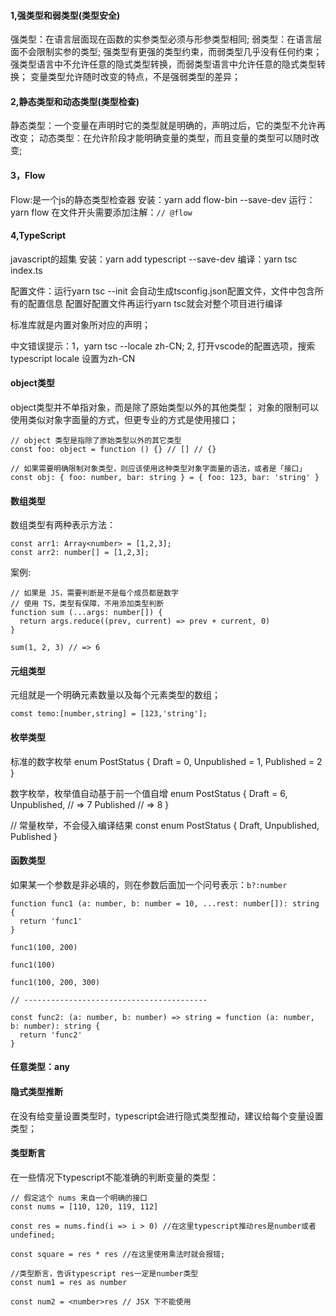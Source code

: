 #### 1,强类型和弱类型(类型安全)
强类型：在语言层面现在函数的实参类型必须与形参类型相同;
弱类型：在语言层面不会限制实参的类型;
强类型有更强的类型约束，而弱类型几乎没有任何约束；
强类型语言中不允许任意的隐式类型转换，而弱类型语言中允许任意的隐式类型转换；
变量类型允许随时改变的特点，不是强弱类型的差异；

#### 2,静态类型和动态类型(类型检查)
静态类型：一个变量在声明时它的类型就是明确的，声明过后，它的类型不允许再改变；
动态类型：在允许阶段才能明确变量的类型，而且变量的类型可以随时改变;

#### 3，Flow
Flow:是一个js的静态类型检查器
安装：yarn add flow-bin --save-dev
运行：yarn flow
在文件开头需要添加注解：`// @flow`

#### 4,TypeScript
javascript的超集
安装：yarn add typescript --save-dev
编译：yarn tsc index.ts

配置文件：运行yarn tsc --init 会自动生成tsconfig.json配置文件，文件中包含所有的配置信息
配置好配置文件再运行yarn tsc就会对整个项目进行编译

标准库就是内置对象所对应的声明；

中文错误提示：1，yarn tsc --locale zh-CN;
2, 打开vscode的配置选项，搜索typescript locale  设置为zh-CN

#### object类型
object类型并不单指对象，而是除了原始类型以外的其他类型；
对象的限制可以使用类似对象字面量的方式，但更专业的方式是使用接口；
```
// object 类型是指除了原始类型以外的其它类型
const foo: object = function () {} // [] // {}

// 如果需要明确限制对象类型，则应该使用这种类型对象字面量的语法，或者是「接口」
const obj: { foo: number, bar: string } = { foo: 123, bar: 'string' }
```

#### 数组类型
数组类型有两种表示方法：
```
const arr1: Array<number> = [1,2,3];
const arr2: number[] = [1,2,3];
```
案例:
```
// 如果是 JS，需要判断是不是每个成员都是数字
// 使用 TS，类型有保障，不用添加类型判断
function sum (...args: number[]) {
  return args.reduce((prev, current) => prev + current, 0)
}

sum(1, 2, 3) // => 6
```

#### 元组类型
元组就是一个明确元素数量以及每个元素类型的数组；
```
comst temo:[number,string] = [123,'string'];
```

#### 枚举类型
标准的数字枚举
enum PostStatus {
   Draft = 0,
   Unpublished = 1,
   Published = 2
}

数字枚举，枚举值自动基于前一个值自增
enum PostStatus {
   Draft = 6,
   Unpublished, // => 7
   Published // => 8
}

// 常量枚举，不会侵入编译结果
const enum PostStatus {
  Draft,
  Unpublished,
  Published
}

#### 函数类型
如果某一个参数是非必填的，则在参数后面加一个问号表示：`b?:number`
```
function func1 (a: number, b: number = 10, ...rest: number[]): string {
  return 'func1'
}

func1(100, 200)

func1(100)

func1(100, 200, 300)

// -----------------------------------------

const func2: (a: number, b: number) => string = function (a: number, b: number): string {
  return 'func2'
}
```

#### 任意类型：any

#### 隐式类型推断
在没有给变量设置类型时，typescript会进行隐式类型推动，建议给每个变量设置类型；

#### 类型断言
在一些情况下typescript不能准确的判断变量的类型：
```
// 假定这个 nums 来自一个明确的接口
const nums = [110, 120, 119, 112]

const res = nums.find(i => i > 0) //在这里typescript推动res是number或者undefined;

const square = res * res //在这里使用乘法时就会报错;

//类型断言，告诉typescript res一定是number类型
const num1 = res as number

const num2 = <number>res // JSX 下不能使用
```